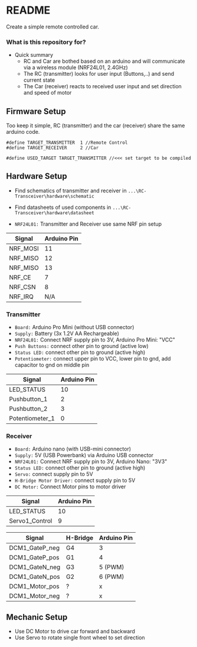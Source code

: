 # README #

Create a simple remote controlled car.

### What is this repository for? ###

* Quick summary  
	- RC and Car are bothed based on an arduino and will communicate via a wireless module (NRF24L01, 2.4GHz)
	- The RC (transmitter) looks for user input (Buttons,..) and send current state
	- The Car (receiver) reacts to received user input and set direction and speed of motor

## Firmware Setup ##
Too keep it simple, RC (transmitter) and the car (receiver) share the same arduino code.

```
#define TARGET_TRANSMITTER  1 //Remote Control
#define TARGET_RECEIVER     2 //Car

#define USED_TARGET TARGET_TRANSMITTER //<<< set target to be compiled
```
## Hardware Setup ##

- Find schematics of transmitter and receiver in `...\RC-Transceiver\hardware\schematic`
- Find datasheets of used components in `...\RC-Transceiver\hardware\datasheet`

- `NRF24L01:` Transmitter and Receiver use same NRF pin setup

| Signal      | Arduino Pin    |
|---------------|-------|
| NRF_MOSI 		| 11    |
| NRF_MISO      | 12 	|
| NRF_MISO      | 13 	|
| NRF_CE      	| 7 	|
| NRF_CSN      	| 8 	|
| NRF_IRQ      	| N/A 	|

### Transmitter ###
- `Board:` Arduino Pro Mini (without USB connector)
- `Supply:` Battery (3x 1.2V AA Rechargeable) 
- `NRF24L01:` Connect NRF supply pin to 3V, Arduino Pro Mini: "VCC"
- `Push Buttons:` connect other pin to ground (active low)
- `Status LED:` connect other pin to ground (active high)
- `Potentiometer:` connect upper pin to VCC, lower pin to gnd, add capacitor to gnd on middle pin

| Signal         	| Arduino Pin   |
|--------------		|--------		|
| LED_STATUS		|10     		|
| Pushbutton_1 		|2     			|
| Pushbutton_2 		|3     			|
| Potentiometer_1	|0     			|

### Receiver ###
- `Board:` Arduino nano (with USB-mini connector)
- `Supply:` 5V (USB Powerbank) via Arduino USB connector
- `NRF24L01:` Connect NRF supply pin to 3V, Arduino Nano: "3V3"
- `Status LED:` connect other pin to ground (active high)
- `Servo:` connect supply pin to 5V
- `H-Bridge Motor Driver:` connect supply pin to 5V
- `DC Motor:` Connect Motor pins to motor driver

| Signal        | Arduino Pin   |
|--------------	|--------		|
| LED_STATUS	|10     		|
| Servo1_Control|9     			|


| Signal       		| H-Bridge 	| Arduino Pin   |
|--------------		|--------	|--------------	|
| DCM1_GateP_neg	|G4			|3     			|
| DCM1_GateP_pos	|G1			|4     			|
| DCM1_GateN_neg	|G3			|5 (PWM) 		|
| DCM1_GateN_pos	|G2			|6 (PWM) 		|
| DCM1_Motor_pos	|?			|x		|
| DCM1_Motor_neg	|?			|x		|


## Mechanic Setup ##

- Use DC Motor to drive car forward and backward
- Use Servo to rotate single front wheel to set direction